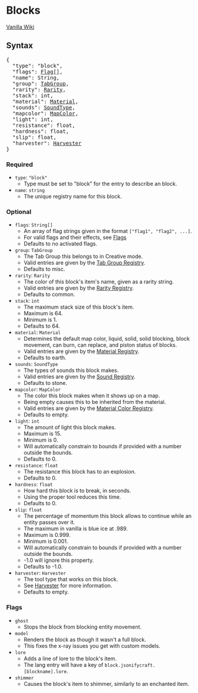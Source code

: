 # Blocks

<a href="https://minecraft.gamepedia.com/Block" target="_blank">Vanilla Wiki</a>

## Syntax

<pre class="styledpre">
{
  "type": "block",
  "flags": <a href="./../blocks#flags">Flag[]</a>,
  "name": String,
  "group": <a href="./../registries#tabgroup">TabGroup</a>,
  "rarity": <a href="./../registries#rarity">Rarity</a>,
  "stack": int,
  "material": <a href="./../registries#material">Material</a>,
  "sounds": <a href="./../registries#soundtype">SoundType</a>,
  "mapcolor": <a href="./../registries#mapcolor">MapColor</a>,
  "light": int,
  "resistance": float,
  "hardness": float,
  "slip": float,
  "harvester": <a href="./../bits#harvester">Harvester</a>
}
</pre>

### Required

* `type`: `"block"`
    * Type must be set to "block" for the entry to describe an block.
* `name`: `string`
    * The unique registry name for this block.

### Optional

* `flags`: `String[]`
    * An array of flag strings given in the format `["flag1", "flag2", ...]`.
    * For valid flags and their effects, see [Flags](./#flags)
    * Defaults to no activated flags.
* `group`: `TabGroup`
    * The Tab Group this belongs to in Creative mode.
    * Valid entries are given by the [Tab Group Registry](./../registries#tab-group).
    * Defaults to misc.
* `rarity`: `Rarity`
    * The color of this block's item's name, given as a rarity string.
    * Valid entries are given by the [Rarity Registry](./../registries#rarity).
    * Defaults to common.
* `stack`: `int`
    * The maximum stack size of this block's item.
    * Maximum is 64.
    * Minimum is 1.
    * Defaults to 64.
* `material`: `Material`
    * Determines the default map color, liquid, solid, solid blocking, block movement, can burn, can replace, and piston status of blocks.
    * Valid entries are given by the [Material Registry](./../registries#material).
    * Defaults to earth.
* `sounds`: `SoundType`
    * The types of sounds this block makes.
    * Valid entries are given by the [Sound Registry](./../registries#sound-type).
    * Defaults to stone.
* `mapcolor`: `MapColor`
    * The color this block makes when it shows up on a map.
    * Being empty causes this to be inherited from the material.
    * Valid entries are given by the [Material Color Registry](./../registries#material-color).
    * Defaults to empty.
* `light`: `int`
    * The amount of light this block makes.
    * Maximum is 15.
    * Minimum is 0.
    * Will automatically constrain to bounds if provided with a number outside the bounds.
    * Defaults to 0.
* `resistance`: `float`
    * The resistance this block has to an explosion.
    * Defaults to 0.
* `hardness`: `float`
    * How hard this block is to break, in seconds.
    * Using the proper tool reduces this time.
    * Defaults to 0.
* `slip`: `float`
    * The percentage of momentum this block allows to continue while an entity passes over it.
    * The maximum in vanilla is blue ice at .989.
    * Maximum is 0.999.
    * Minimum is 0.001.
    * Will automatically constrain to bounds if provided with a number outside the bounds.
    * -1.0 will ignore this property.
    * Defaults to -1.0.
* `harvester`: `Harvester`
    * The tool type that works on this block.
    * See [Harvester](../bits#harvester) for more information.
    * Defaults to empty.

### Flags
* `ghost`
    * Stops the block from blocking entity movement.
* `model`
    * Renders the block as though it wasn't a full block.
    * This fixes the x-ray issues you get with custom models.
* `lore`
    * Adds a line of lore to the block's item.
    * The lang entry will have a key of `block.jsonifycraft.[blockname].lore`.
* `shimmer`
    * Causes the block's item to shimmer, similarly to an enchanted item.
